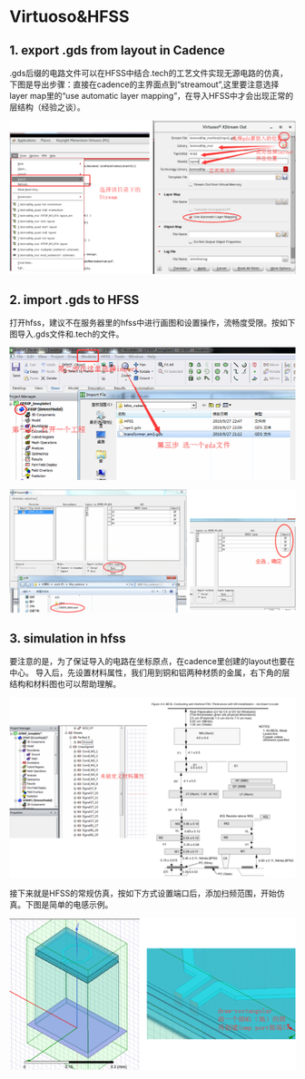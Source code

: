 # Virtuoso&HFSS
## 1. export .gds from layout in Cadence
.gds后缀的电路文件可以在HFSS中结合.tech的工艺文件实现无源电路的仿真，下图是导出步骤：直接在cadence的主界面点到“streamout”,这里要注意选择layer map里的“use automatic layer mapping”，在导入HFSS中才会出现正常的层结构（经验之谈）。

![](Streamout.png)

## 2. import .gds to HFSS
打开hfss，建议不在服务器里的hfss中进行画图和设置操作，流畅度受限。按如下图导入.gds文件和.tech的文件。

![](HFSSimport.png)

![](import.png)

## 3. simulation in hfss
要注意的是，为了保证导入的电路在坐标原点，在cadence里创建的layout也要在中心。
导入后，先设置材料属性，我们用到铜和铝两种材质的金属，右下角的层结构和材料图也可以帮助理解。

![](material.png)

接下来就是HFSS的常规仿真，按如下方式设置端口后，添加扫频范围，开始仿真。下图是简单的电感示例。

![](model.png)
